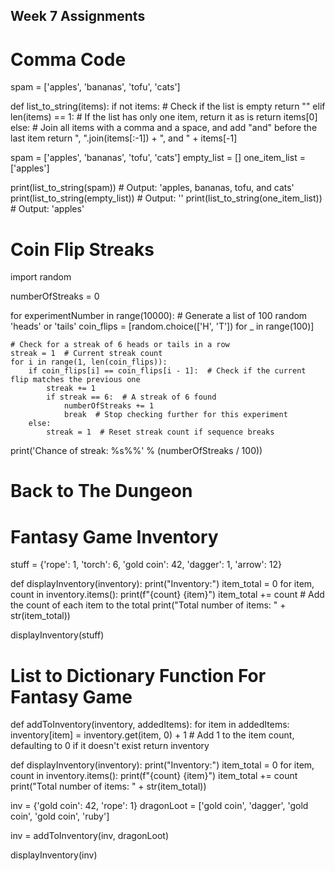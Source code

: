 ## Week 7 Assignments

# Comma Code
spam = ['apples', 'bananas', 'tofu', 'cats']

def list_to_string(items):
    if not items:  # Check if the list is empty
        return ""
    elif len(items) == 1:  # If the list has only one item, return it as is
        return items[0]
    else:  # Join all items with a comma and a space, and add "and" before the last item
        return ", ".join(items[:-1]) + ", and " + items[-1]

spam = ['apples', 'bananas', 'tofu', 'cats']
empty_list = []
one_item_list = ['apples']

print(list_to_string(spam))  # Output: 'apples, bananas, tofu, and cats'
print(list_to_string(empty_list))  # Output: ''
print(list_to_string(one_item_list))  # Output: 'apples'

# Coin Flip Streaks
import random

numberOfStreaks = 0

for experimentNumber in range(10000):
    # Generate a list of 100 random 'heads' or 'tails'
    coin_flips = [random.choice(['H', 'T']) for _ in range(100)]

    # Check for a streak of 6 heads or tails in a row
    streak = 1  # Current streak count
    for i in range(1, len(coin_flips)):
        if coin_flips[i] == coin_flips[i - 1]:  # Check if the current flip matches the previous one
            streak += 1
            if streak == 6:  # A streak of 6 found
                numberOfStreaks += 1
                break  # Stop checking further for this experiment
        else:
            streak = 1  # Reset streak count if sequence breaks

print('Chance of streak: %s%%' % (numberOfStreaks / 100))

# Back to The Dungeon
# Fantasy Game Inventory
stuff = {'rope': 1, 'torch': 6, 'gold coin': 42, 'dagger': 1, 'arrow': 12}

def displayInventory(inventory):
    print("Inventory:")
    item_total = 0
    for item, count in inventory.items():
        print(f"{count} {item}")
        item_total += count  # Add the count of each item to the total
    print("Total number of items: " + str(item_total))

displayInventory(stuff)

# List to Dictionary Function For Fantasy Game
def addToInventory(inventory, addedItems):
    for item in addedItems:
        inventory[item] = inventory.get(item, 0) + 1  # Add 1 to the item count, defaulting to 0 if it doesn't exist
    return inventory

def displayInventory(inventory):
    print("Inventory:")
    item_total = 0
    for item, count in inventory.items():
        print(f"{count} {item}")
        item_total += count
    print("Total number of items: " + str(item_total))

inv = {'gold coin': 42, 'rope': 1}
dragonLoot = ['gold coin', 'dagger', 'gold coin', 'gold coin', 'ruby']

inv = addToInventory(inv, dragonLoot)

displayInventory(inv)


